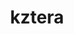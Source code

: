 ---
title: kztera
github: https://github.com/kztera
mode: dark
transition: 1s
score: 51.0
archetype:
- Minimalistic
---